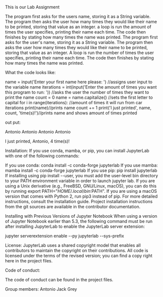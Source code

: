 This is our Lab Assignment

The program first asks for the users name, storing it as a String variable. The program then asks the user how many times they would like their name to be printed, storing that value as an integer. a loop is run the amount of times the user specifies, printing their name each time. The code then finishes by stating how many times the name was printed. 
The program first asks for the user's name, storing it as a String variable. The program then asks the user how many times they would like their name to be printed, storing that value as an integer. A loop is run the number of times the user specifies, printing their name each time. The code then finishes by stating how many times the name was printed.

What the code looks like:

name = input('Enter your first name here please: ') //assigns user input to the variable name
iterations = int(input('Enter the amount of times you want this program to run: ')) //asks the user the number of times they want to print the name
count = 0
name = name.capitalize() //sets the first letter to capital 
for i in range(iterations): //amount of times it will run from car iterations
    print(name)//prints name
    count += 1
print('I just printed', name, count, 'time(s)!')//prints name and shows amount of times printed 

out put:

Antonio
Antonio
Antonio
Antonio

I just printed, Antonio, 4 time(s)!

Installation:
If you use conda, mamba, or pip, you can install JupyterLab with one of the following commands:

If you use conda:
conda install -c conda-forge jupyterlab
If you use mamba:
mamba install -c conda-forge jupyterlab
If you use pip:
pip install jupyterlab
If installing using pip install --user, you must add the user-level bin directory to your PATH environment variable in order to launch jupyter lab. If you are using a Unix derivative (e.g., FreeBSD, GNU/Linux, macOS), you can do this by running export PATH="$HOME/.local/bin:$PATH". If you are using a macOS version that comes with Python 2, run pip3 instead of pip.
For more detailed instructions, consult the installation guide. Project installation instructions from the git sources are available in the contributor documentation.

Installing with Previous Versions of Jupyter Notebook
When using a version of Jupyter Notebook earlier than 5.3, the following command must be run after installing JupyterLab to enable the JupyterLab server extension:

jupyter serverextension enable --py jupyterlab --sys-prefix

License:
JupyterLab uses a shared copyright model that enables all contributors to maintain the copyright on their contributions. All code is licensed under the terms of the revised version; you can find a copy right here in the project files.

Code of conduct:

The code of conduct can be found in the project files.

Group members:
Antonio
Jack
Grey
